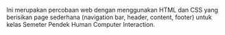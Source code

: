Ini merupakan percobaan web dengan menggunakan HTML dan CSS yang berisikan page sederhana (navigation bar, header, content, footer) untuk kelas Semeter Pendek Human Computer Interaction.

